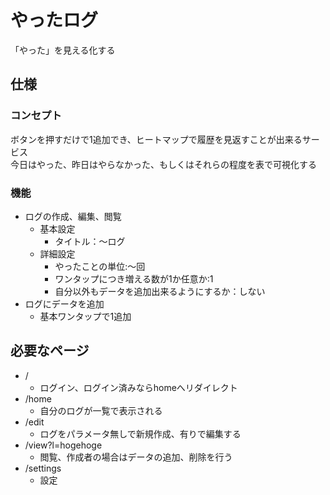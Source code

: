 # やったログ
「やった」を見える化する

## 仕様
### コンセプト
ボタンを押すだけで1追加でき、ヒートマップで履歴を見返すことが出来るサービス  
今日はやった、昨日はやらなかった、もしくはそれらの程度を表で可視化する

### 機能
 - ログの作成、編集、閲覧
   - 基本設定
     - タイトル：～ログ
   - 詳細設定
     - やったことの単位:～回
     - ワンタップにつき増える数が1か任意か:1
     - 自分以外もデータを追加出来るようにするか：しない
 - ログにデータを追加
   - 基本ワンタップで1追加


## 必要なページ
 - /
   - ログイン、ログイン済みならhomeへリダイレクト
 - /home
   - 自分のログが一覧で表示される
 - /edit
   - ログをパラメータ無しで新規作成、有りで編集する
 - /view?l=hogehoge
   - 閲覧、作成者の場合はデータの追加、削除を行う
 - /settings
   - 設定
